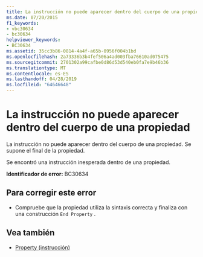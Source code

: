 ```yaml
---
title: La instrucción no puede aparecer dentro del cuerpo de una propiedad
ms.date: 07/20/2015
f1_keywords:
- vbc30634
- bc30634
helpviewer_keywords:
- BC30634
ms.assetid: 35cc3b86-0814-4a4f-a65b-0956f004b1bd
ms.openlocfilehash: 2a73336b3b4fef506a4ad003fba76610ad075475
ms.sourcegitcommit: 2701302a99cafbe0d86d53d540eb0fa7e9b46b36
ms.translationtype: MT
ms.contentlocale: es-ES
ms.lasthandoff: 04/28/2019
ms.locfileid: "64646648"
---
```

# <a name="statement-cannot-appear-within-a-property-body"></a>La instrucción no puede aparecer dentro del cuerpo de una propiedad
La instrucción no puede aparecer dentro del cuerpo de una propiedad. Se supone el final de la propiedad.  
  
 Se encontró una instrucción inesperada dentro de una propiedad.  
  
 **Identificador de error:** BC30634  
  
## <a name="to-correct-this-error"></a>Para corregir este error  
  
- Compruebe que la propiedad utiliza la sintaxis correcta y finaliza con una construcción `End Property` .  
  
## <a name="see-also"></a>Vea también

- [Property (instrucción)](../../visual-basic/language-reference/statements/property-statement.md)
